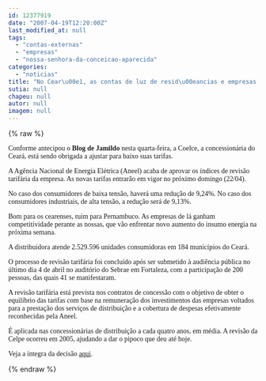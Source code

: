 ```yaml
---
id: 12377919
date: "2007-04-19T12:20:00Z"
last_modified_at: null
tags:
  - "contas-externas"
  - "empresas"
  - "nossa-senhora-da-conceicao-aparecida"
categories:
  - "noticias"
title: "No Cear\u00e1, as contas de luz de resid\u00eancias e empresas ser\u00e3o reduzidas em cerca de 10%"
sutia: null
chapeu: null
autor: null
imagem: null
---
```

{% raw %}
<p><P><FONT face=Verdana>Conforme antecipou o <STRONG>Blog de Jamildo</STRONG> nesta quarta-feira, a Coelce, a concessionária do Ceará, está sendo obrigada a ajustar para baixo suas tarifas.</FONT></P></p>
<p><P><FONT face=Verdana>A Agência Nacional de Energia Elétrica (Aneel) acaba de aprovar os índices de revisão tarifária da empresa. As novas tarifas entrarão em vigor no próximo domingo (22/04).</FONT></P></p>
<p><P><FONT face=Verdana>No caso dos consumidores de baixa tensão, haverá uma redução de 9,24%. No caso dos consumidores industriais, de alta tensão, a redução será de 9,13%.</FONT></P></p>
<p><P><FONT face=Verdana>Bom para os cearenses, ruim para Pernambuco. As empresas de lá ganham competitividade perante as nossas, que vão enfrentar novo aumento do insumo energia na próxima semana.</FONT></P></p>
<p><P><FONT face=Verdana>A distribuidora atende 2.529.596 unidades consumidoras em 184 municípios do Ceará. </FONT></P></p>
<p><P><FONT face=Verdana>O processo de revisão tarifária foi concluído após ser submetido à audiência pública no último dia 4 de abril no auditório do Sebrae em Fortaleza, com a participação de 200 pessoas, das quais 41 se manifestaram. </FONT></P></p>
<p><P><FONT face=Verdana>A revisão tarifária está prevista nos contratos de concessão com o objetivo de obter o equilíbrio das tarifas com base na remuneração dos investimentos das empresas voltados para a prestação dos serviços de distribuição e a cobertura de despesas efetivamente reconhecidas pela Aneel. </FONT></P></p>
<p><P><FONT face=Verdana>É aplicada nas concessionárias de distribuição a cada quatro anos, em média. A revisão da Celpe ocorreu em 2005, ajudando a dar o pipoco que deu até hoje.</FONT></P></p>
<p><P><FONT face=Verdana>Veja a íntegra da decisão <A href=\"https://www.aneel.gov.br/aplicacoes/noticias/Output_Noticias.cfm?Identidade=2051&amp;id_area=90\">aqui</A>.</FONT></P> </p>
{% endraw %}